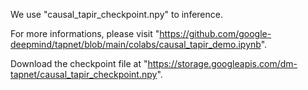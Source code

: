 We use "causal_tapir_checkpoint.npy" to inference.

For more informations, please visit "https://github.com/google-deepmind/tapnet/blob/main/colabs/causal_tapir_demo.ipynb".

Download the checkpoint file at "https://storage.googleapis.com/dm-tapnet/causal_tapir_checkpoint.npy".
